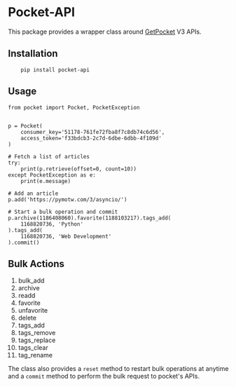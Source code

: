 Pocket-API
=======================

This package provides a wrapper class around [GetPocket](http://getpocket.com) V3 APIs.

Installation
------------

		pip install pocket-api

Usage
--------

	from pocket import Pocket, PocketException


	p = Pocket(
		consumer_key='51178-761fe72fba8f7c8db74c6d56', 
		access_token='f33bdcb3-2c7d-6dbe-6dbb-4f109d'
	)
	
	# Fetch a list of articles
	try:
    	print(p.retrieve(offset=0, count=10))
	except PocketException as e:
    	print(e.message)
    
    # Add an article
    p.add('https://pymotw.com/3/asyncio/')	
	
	# Start a bulk operation and commit
	p.archive(1186408060).favorite(1188103217).tags_add(
		1168820736, 'Python'
	).tags_add(
		1168820736, 'Web Development'
	).commit()


Bulk Actions
------------
1. bulk_add
2. archive
3. readd
4. favorite
5. unfavorite
6. delete
7. tags_add
8. tags_remove
9. tags_replace
10. tags_clear
11. tag_rename


The class also provides a ```reset``` method to restart bulk operations at anytime and a ```commit``` method to perform the bulk request to pocket's APIs.
